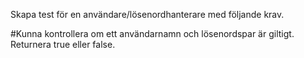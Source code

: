Skapa test för en användare/lösenordhanterare med följande krav.

#Kunna kontrollera om ett användarnamn och lösenordspar är giltigt. Returnera true eller false.
#
